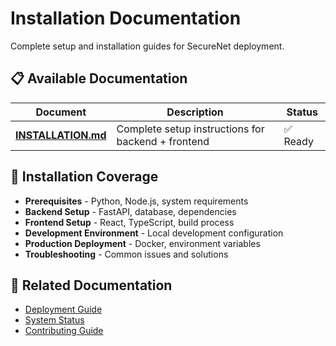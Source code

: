 # Installation Documentation

Complete setup and installation guides for SecureNet deployment.

## 📋 Available Documentation

| Document | Description | Status |
|----------|-------------|--------|
| **[INSTALLATION.md](INSTALLATION.md)** | Complete setup instructions for backend + frontend | ✅ Ready |

## 🎯 Installation Coverage

- **Prerequisites** - Python, Node.js, system requirements
- **Backend Setup** - FastAPI, database, dependencies
- **Frontend Setup** - React, TypeScript, build process
- **Development Environment** - Local development configuration
- **Production Deployment** - Docker, environment variables
- **Troubleshooting** - Common issues and solutions

## 🔗 Related Documentation

- [Deployment Guide](../deployment/DEPLOYMENT-GUIDE.md)
- [System Status](../system/SYSTEM-STATUS.md)
- [Contributing Guide](../contributing/CONTRIBUTING.md) 